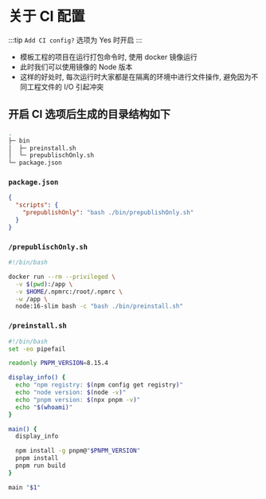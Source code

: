 # 关于 CI 配置

:::tip
`Add CI config?` 选项为 Yes 时开启
:::

- 模板工程的项目在运行打包命令时, 使用 docker 镜像运行
- 此时我们可以使用镜像的 Node 版本
- 这样的好处时, 每次运行时大家都是在隔离的环境中进行文件操作, 避免因为不同工程文件的 I/O 引起冲突

## 开启 CI 选项后生成的目录结构如下

```bash
.
├─ bin
│  ├─ preinstall.sh
│  └─ prepublischOnly.sh
└─ package.json
```

### `package.json`

```json
{
  "scripts": {
    "prepublishOnly": "bash ./bin/prepublishOnly.sh"
  }
}
```

### `/prepublischOnly.sh`

```sh
#!/bin/bash

docker run --rm --privileged \
  -v $(pwd):/app \
  -v $HOME/.npmrc:/root/.npmrc \
  -w /app \
  node:16-slim bash -c "bash ./bin/preinstall.sh"
```

### `/preinstall.sh`

```sh
#!/bin/bash
set -eo pipefail

readonly PNPM_VERSION=8.15.4

display_info() {
  echo "npm registry: $(npm config get registry)"
  echo "node version: $(node -v)"
  echo "pnpm version: $(npx pnpm -v)"
  echo "$(whoami)"
}

main() {
  display_info

  npm install -g pnpm@"$PNPM_VERSION"
  pnpm install
  pnpm run build
}

main "$1"
```
